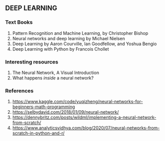 ## DEEP LEARNING


### Text Books
1. Pattern Recognition and Machine Learning, by Christopher Bishop
2. Neural networks and deep learning by Michael Nielsen
3. Deep Learning by Aaron Courville, Ian Goodfellow, and Yoshua Bengio
4. Deep Learning with Python by Francois Chollet

### Interesting resources
1. The Neural Network, A Visual Introduction
2. What happens *inside* a neural network?




### References
1. https://www.kaggle.com/code/yuqizheng/neural-networks-for-beginners-math-programming
2. https://selbydavid.com/2018/01/09/neural-network/
3. https://dennybritz.com/posts/wildml/implementing-a-neural-network-from-scratch/
4. https://www.analyticsvidhya.com/blog/2020/07/neural-networks-from-scratch-in-python-and-r/
